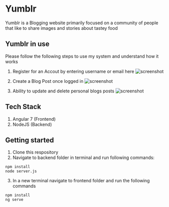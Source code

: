 # Yumblr
Yumblr is a Blogging website primarily focused on a community of people that like to share images and stories about tastey food

## Yumblr in use
Please follow the following steps to use my system and understand how it works

1. Register for an Accout by entering username or email here
![screenshot](http://cselected.com/sertis/1.png)

2. Create a Blog Post once logged in
![screenshot](http://cselected.com/sertis/2.png)

3. Ability to update and delete personal blogs posts
![screenshot](http://cselected.com/sertis/3.png)

## Tech Stack
1. Angular 7 (Frontend)
2. NodeJS (Backend)

## Getting started
1. Clone this respository
2. Navigate to backend folder in terminal and run following commands:
```
npm install
node server.js
```

3. In a new terminal navigate to frontend folder and run the following commands
```
npm install 
ng serve
```
